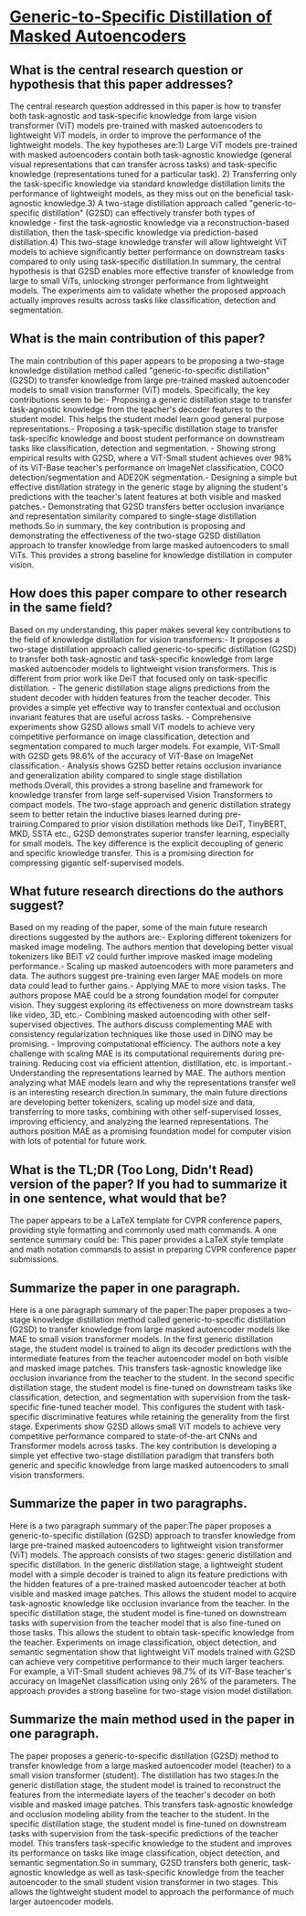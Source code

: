 # [Generic-to-Specific Distillation of Masked Autoencoders](https://arxiv.org/abs/2302.14771)

## What is the central research question or hypothesis that this paper addresses?

The central research question addressed in this paper is how to transfer both task-agnostic and task-specific knowledge from large vision transformer (ViT) models pre-trained with masked autoencoders to lightweight ViT models, in order to improve the performance of the lightweight models. The key hypotheses are:1) Large ViT models pre-trained with masked autoencoders contain both task-agnostic knowledge (general visual representations that can transfer across tasks) and task-specific knowledge (representations tuned for a particular task). 2) Transferring only the task-specific knowledge via standard knowledge distillation limits the performance of lightweight models, as they miss out on the beneficial task-agnostic knowledge.3) A two-stage distillation approach called "generic-to-specific distillation" (G2SD) can effectively transfer both types of knowledge - first the task-agnostic knowledge via a reconstruction-based distillation, then the task-specific knowledge via prediction-based distillation.4) This two-stage knowledge transfer will allow lightweight ViT models to achieve significantly better performance on downstream tasks compared to only using task-specific distillation.In summary, the central hypothesis is that G2SD enables more effective transfer of knowledge from large to small ViTs, unlocking stronger performance from lightweight models. The experiments aim to validate whether the proposed approach actually improves results across tasks like classification, detection and segmentation.


## What is the main contribution of this paper?

The main contribution of this paper appears to be proposing a two-stage knowledge distillation method called "generic-to-specific distillation" (G2SD) to transfer knowledge from large pre-trained masked autoencoder models to small vision transformer (ViT) models. Specifically, the key contributions seem to be:- Proposing a generic distillation stage to transfer task-agnostic knowledge from the teacher's decoder features to the student model. This helps the student model learn good general purpose representations.- Proposing a task-specific distillation stage to transfer task-specific knowledge and boost student performance on downstream tasks like classification, detection and segmentation. - Showing strong empirical results with G2SD, where a ViT-Small student achieves over 98% of its ViT-Base teacher's performance on ImageNet classification, COCO detection/segmentation and ADE20K segmentation.- Designing a simple but effective distillation strategy in the generic stage by aligning the student's predictions with the teacher's latent features at both visible and masked patches.- Demonstrating that G2SD transfers better occlusion invariance and representation similarity compared to single-stage distillation methods.So in summary, the key contribution is proposing and demonstrating the effectiveness of the two-stage G2SD distillation approach to transfer knowledge from large masked autoencoders to small ViTs. This provides a strong baseline for knowledge distillation in computer vision.


## How does this paper compare to other research in the same field?

Based on my understanding, this paper makes several key contributions to the field of knowledge distillation for vision transformers:- It proposes a two-stage distillation approach called generic-to-specific distillation (G2SD) to transfer both task-agnostic and task-specific knowledge from large masked autoencoder models to lightweight vision transformers. This is different from prior work like DeiT that focused only on task-specific distillation. - The generic distillation stage aligns predictions from the student decoder with hidden features from the teacher decoder. This provides a simple yet effective way to transfer contextual and occlusion invariant features that are useful across tasks. - Comprehensive experiments show G2SD allows small ViT models to achieve very competitive performance on image classification, detection and segmentation compared to much larger models. For example, ViT-Small with G2SD gets 98.6% of the accuracy of ViT-Base on ImageNet classification.- Analysis shows G2SD better retains occlusion invariance and generalization ability compared to single stage distillation methods.Overall, this provides a strong baseline and framework for knowledge transfer from large self-supervised Vision Transformers to compact models. The two-stage approach and generic distillation strategy seem to better retain the inductive biases learned during pre-training.Compared to prior vision distillation methods like DeiT, TinyBERT, MKD, SSTA etc., G2SD demonstrates superior transfer learning, especially for small models. The key difference is the explicit decoupling of generic and specific knowledge transfer. This is a promising direction for compressing gigantic self-supervised models.


## What future research directions do the authors suggest?

Based on my reading of the paper, some of the main future research directions suggested by the authors are:- Exploring different tokenizers for masked image modeling. The authors mention that developing better visual tokenizers like BEiT v2 could further improve masked image modeling performance.- Scaling up masked autoencoders with more parameters and data. The authors suggest pre-training even larger MAE models on more data could lead to further gains.- Applying MAE to more vision tasks. The authors propose MAE could be a strong foundation model for computer vision. They suggest exploring its effectiveness on more downstream tasks like video, 3D, etc.- Combining masked autoencoding with other self-supervised objectives. The authors discuss complementing MAE with consistency regularization techniques like those used in DINO may be promising. - Improving computational efficiency. The authors note a key challenge with scaling MAE is its computational requirements during pre-training. Reducing cost via efficient attention, distillation, etc. is important.- Understanding the representations learned by MAE. The authors mention analyzing what MAE models learn and why the representations transfer well is an interesting research direction.In summary, the main future directions are developing better tokenizers, scaling up model size and data, transferring to more tasks, combining with other self-supervised losses, improving efficiency, and analyzing the learned representations. The authors position MAE as a promising foundation model for computer vision with lots of potential for future work.


## What is the TL;DR (Too Long, Didn't Read) version of the paper? If you had to summarize it in one sentence, what would that be?

The paper appears to be a LaTeX template for CVPR conference papers, providing style formatting and commonly used math commands. A one sentence summary could be: This paper provides a LaTeX style template and math notation commands to assist in preparing CVPR conference paper submissions.


## Summarize the paper in one paragraph.

Here is a one paragraph summary of the paper:The paper proposes a two-stage knowledge distillation method called generic-to-specific distillation (G2SD) to transfer knowledge from large masked autoencoder models like MAE to small vision transformer models. In the first generic distillation stage, the student model is trained to align its decoder predictions with the intermediate features from the teacher autoencoder model on both visible and masked image patches. This transfers task-agnostic knowledge like occlusion invariance from the teacher to the student. In the second specific distillation stage, the student model is fine-tuned on downstream tasks like classification, detection, and segmentation with supervision from the task-specific fine-tuned teacher model. This configures the student with task-specific discriminative features while retaining the generality from the first stage. Experiments show G2SD allows small ViT models to achieve very competitive performance compared to state-of-the-art CNNs and Transformer models across tasks. The key contribution is developing a simple yet effective two-stage distillation paradigm that transfers both generic and specific knowledge from large masked autoencoders to small vision transformers.


## Summarize the paper in two paragraphs.

Here is a two paragraph summary of the paper:The paper proposes a generic-to-specific distillation (G2SD) approach to transfer knowledge from large pre-trained masked autoencoders to lightweight vision transformer (ViT) models. The approach consists of two stages: generic distillation and specific distillation. In the generic distillation stage, a lightweight student model with a simple decoder is trained to align its feature predictions with the hidden features of a pre-trained masked autoencoder teacher at both visible and masked image patches. This allows the student model to acquire task-agnostic knowledge like occlusion invariance from the teacher. In the specific distillation stage, the student model is fine-tuned on downstream tasks with supervision from the teacher model that is also fine-tuned on those tasks. This allows the student to obtain task-specific knowledge from the teacher. Experiments on image classification, object detection, and semantic segmentation show that lightweight ViT models trained with G2SD can achieve very competitive performance to their much larger teachers. For example, a ViT-Small student achieves 98.7% of its ViT-Base teacher's accuracy on ImageNet classification using only 26% of the parameters. The approach provides a strong baseline for two-stage vision model distillation.


## Summarize the main method used in the paper in one paragraph.

The paper proposes a generic-to-specific distillation (G2SD) method to transfer knowledge from a large masked autoencoder model (teacher) to a small vision transformer (student). The distillation has two stages:In the generic distillation stage, the student model is trained to reconstruct the features from the intermediate layers of the teacher's decoder on both visible and masked image patches. This transfers task-agnostic knowledge and occlusion modeling ability from the teacher to the student. In the specific distillation stage, the student model is fine-tuned on downstream tasks with supervision from the task-specific predictions of the teacher model. This transfers task-specific knowledge to the student and improves its performance on tasks like image classification, object detection, and semantic segmentation.So in summary, G2SD transfers both generic, task-agnostic knowledge as well as task-specific knowledge from the teacher autoencoder to the small student vision transformer in two stages. This allows the lightweight student model to approach the performance of much larger autoencoder models.
